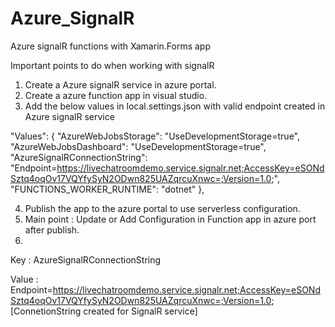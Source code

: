 # Azure_SignalR
Azure signalR functions with Xamarin.Forms app


Important points to do when working with signalR 

1) Create a Azure signalR service in azure portal.
2) Create a azure function app in visual studio.
3) Add the below values in local.settings.json with valid endpoint created in Azure signalR service

  "Values": {
    "AzureWebJobsStorage": "UseDevelopmentStorage=true",
    "AzureWebJobsDashboard": "UseDevelopmentStorage=true",
    "AzureSignalRConnectionString": "Endpoint=https://livechatroomdemo.service.signalr.net;AccessKey=eSONdSztq4oqOv17VQYfySyN2ODwn825UAZqrcuXnwc=;Version=1.0;",
    "FUNCTIONS_WORKER_RUNTIME": "dotnet"
  },


4) Publish the app to the azure portal to use serverless configuration.
5) Main point : Update or Add Configuration in Function app in azure port after publish.
6)  

Key : AzureSignalRConnectionString

Value : Endpoint=https://livechatroomdemo.service.signalr.net;AccessKey=eSONdSztq4oqOv17VQYfySyN2ODwn825UAZqrcuXnwc=;Version=1.0;
	[ConnetionString created for SignalR service]
